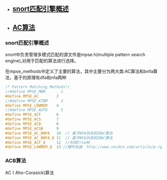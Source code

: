 * ## [snort匹配引擎概述](#snort匹配引擎概述) 
* ## [AC算法](#ACB算法)

### snort匹配引擎概述
snort中负责管理多模式匹配的源文件是mpse.h(multiple pattern search engine),对用于匹配的算法进行选择。

在mpse_methods中定义了主要的算法，其中主要分为两大类:AC算法和bnfa算法，基于的原理有dfa和nfa两种
```c
/* Pattern Matching Methods*/
//#define MPSE_MWM       1
#define MPSE_AC        2
//#define MPSE_KTBM      3
#define MPSE_LOWMEM    4
//#define MPSE_AUTO      5
#define MPSE_ACF       6
#define MPSE_ACS       7
#define MPSE_ACB       8
#define MPSE_ACSB      9
#define MPSE_AC_BNFA   10  // 基于NFA状态机的AC算法
#define MPSE_AC_BNFA_Q 11  // 基于NFA状态机的AC算法
#define MPSE_ACF_Q     12  //利用Trie树
#define MPSE_LOWMEM_Q  13 //硬件加速  http://www.voidcn.com/article/p-rguwsyeb-bdg.html
```











### ACB算法

AC ( Aho-Corasick)算法
